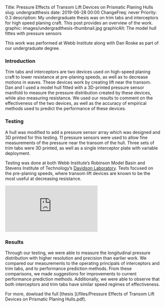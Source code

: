 Title: Pressure Effects of Transom Lift Devices on Prismatic Planing Hulls
slug: undergradthesis
date: 2019-06-28 00:00
ChangeFreq: never
Priority: 0.3
description: My undergraduate thesis was on trim tabs and interceptors for high speed planing craft. This post provides an overview of the work.
graphic: images/undergradthesis-thumbnail.jpg
graphicAlt: The model hull fittes with pressure sensors

This work was performed at Webb Institute along with Dan Roske as part of our undergraduate degree.

### Introduction

Trim tabs and interceptors are two devices used on high-speed planing craft to lower resistance at pre-planing speeds, as well as to decrease motions in waves.  These devices work by creating lift near the transom. Dan and I used a model hull fitted with a 3D-printed pressure sensor manifold to measure the pressure distribution created by these devices, while also measuring resistance. We used our results to comment on the effectiveness of the two devices, as well as the accuracy of empirical methods used to predict the performance of these devices.

### Testing

<div class="row">
<div class="col-12 col-lg-8">

<p>A hull was modified to add a pressure sensor array which was designed and 3D printed for this testing. 11 pressure sensors were used to allow fine measurements of the pressure near the transom of the hull. Three sets of trim tabs were 3D printed, as well as a single interceptor plate with variable deployment.</p>

<p>Testing was done at both Webb Institute’s Robinson Model Basin and Stevens Institute of Technology’s <a href="https://www.stevens.edu/davidson-laboratory">Davidson Laboratory</a>. Tests focused on the pre-planing speeds, where transom lift devices are known to be the most useful at decreasing resistance.</p>

</div>

<div class="col-12 col-lg-4">
  <div class="embed-responsive embed-responsive-16by9">
    <iframe class="embed-responsive-item" src="https://www.youtube-nocookie.com/embed/ekA59PTnhR0?rel=0" title="YouTube video player" frameBorder="0" allowfullscreen seamless></iframe>
  </div>
</div>
</div>

### Results

Through our testing, we were able to measure the longitudinal pressure distribution with higher resolution and precision than earlier work. We compared our measurements to the operating principals of interceptors and trim tabs, and to performance prediction methods. From these comparisons, we made suggestions for improvements to current performance prediction methods. Additionally, we were able to observe that both interceptors and trim tabs have similar speed regimes of effectiveness.

For more, dowload the full [thesis <i class="bi bi-file-earmark-pdf"></i>](/files/Pressure Effects of Transom Lift Devices on Prismatic Planing Hulls.pdf).
